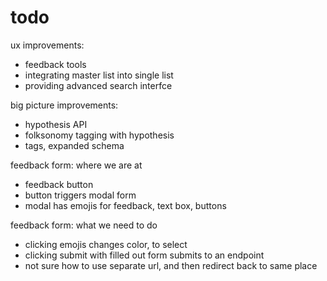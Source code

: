# todo

ux improvements:
- feedback tools
- integrating master list into single list
- providing advanced search interfce

big picture improvements:
- hypothesis API
- folksonomy tagging with hypothesis
- tags, expanded schema




feedback form: where we are at
- feedback button
- button triggers modal form
- modal has emojis for feedback, text box, buttons

feedback form: what we need to do
- clicking emojis changes color, to select
- clicking submit with filled out form submits to an endpoint
- not sure how to use separate url, and then redirect back to same place



